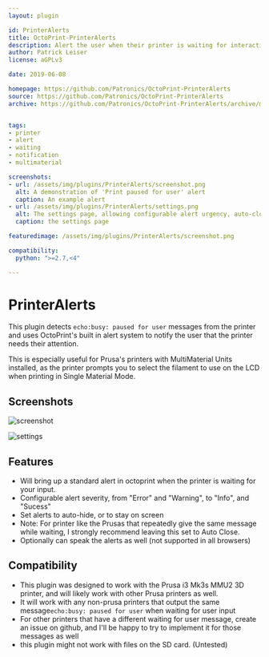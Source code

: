 ```yaml
---
layout: plugin

id: PrinterAlerts
title: OctoPrint-PrinterAlerts
description: Alert the user when their printer is waiting for interaction.
author: Patrick Leiser
license: aGPLv3

date: 2019-06-08

homepage: https://github.com/Patronics/OctoPrint-PrinterAlerts
source: https://github.com/Patronics/OctoPrint-PrinterAlerts
archive: https://github.com/Patronics/OctoPrint-PrinterAlerts/archive/master.zip


tags:
- printer
- alert
- waiting
- notification
- multimaterial

screenshots:
- url: /assets/img/plugins/PrinterAlerts/screenshot.png
  alt: A demonstration of 'Print paused for user' alert
  caption: An example alert
- url: /assets/img/plugins/PrinterAlerts/settings.png
  alt: The settings page, allowing configurable alert urgency, auto-closing, and spoken alerts
  caption: the settings page

featuredimage: /assets/img/plugins/PrinterAlerts/screenshot.png

compatibility:
  python: ">=2.7,<4"

---
```


# PrinterAlerts

This plugin detects ``echo:busy: paused for user`` messages from the printer and uses OctoPrint's built in alert system to notify the user that the printer needs their attention.

This is especially useful for Prusa's printers with MultiMaterial Units installed, as the printer prompts you to select the filament to use on the LCD when printing in Single Material Mode.
## Screenshots

![screenshot](/assets/img/plugins/PrinterAlerts/screenshot.png)

![settings](/assets/img/plugins/PrinterAlerts/settings.png)

## Features
* Will bring up a standard alert in octoprint when the printer is waiting for your input.
* Configurable alert severity, from "Error" and "Warning", to "Info", and "Sucess"
* Set alerts to auto-hide, or to stay on screen
 * Note: For printer like the Prusas that repeatedly give the same message while waiting, I strongly recommend leaving this set to Auto Close.
* Optionally can speak the alerts as well (not supported in all browsers)

## Compatibility
* This plugin was designed to work with the Prusa i3 Mk3s MMU2 3D printer, and will likely work with other Prusa printers as well.
* It will work with any non-prusa printers that output the same message``echo:busy: paused for user`` when waiting for user input
* For other printers that have a different waiting for user message, create an issue on github, and I'll be happy to try to implement it for those messages as well
* this plugin might not work with files on the SD card. (Untested)

